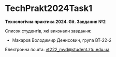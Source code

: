 # TechPrakt2024Task1
**Технологічна практика 2024. Git. Завдання №2**

Список студентів, які виконали завдання:
* Макаров Володимир Денисович, група ВТ-22-2

Електронна пошта: vt222_mvd@student.ztu.edu.ua
